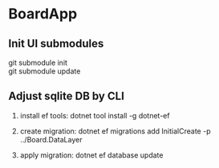 # BoardApp

## Init UI submodules

git submodule init  
git submodule update

## Adjust sqlite DB by CLI

1. install ef tools:
	dotnet tool install -g dotnet-ef

2. create migration:
	dotnet ef migrations add InitialCreate -p ../Board.DataLayer

3. apply migration:
	dotnet ef database update
